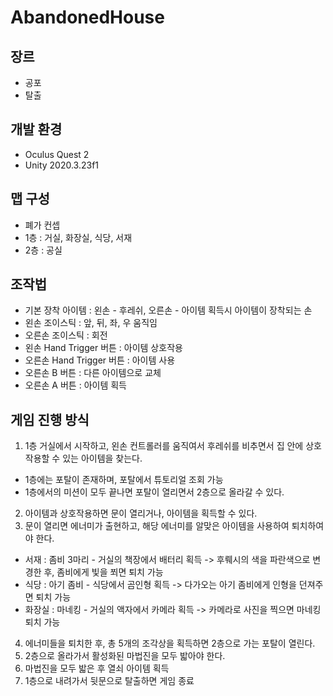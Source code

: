# AbandonedHouse

## 장르
- 공포
- 탈출


## 개발 환경
- Oculus Quest 2
- Unity 2020.3.23f1


## 맵 구성
- 폐가 컨셉
- 1층 : 거실, 화장실, 식당, 서재
- 2층 : 공실


## 조작법
- 기본 장착 아이템 : 왼손 - 후레쉬, 오른손 - 아이템 획득시 아이템이 장착되는 손
- 왼손 조이스틱 : 앞, 뒤, 좌, 우 움직임
- 오른손 조이스틱 : 회전
- 왼손 Hand Trigger 버튼 : 아이템 상호작용
- 오른손 Hand Trigger 버튼 : 아이템 사용
- 오른손 B 버튼 : 다른 아이템으로 교체
- 오른손 A 버튼 : 아이템 획득

## 게임 진행 방식
1. 1층 거실에서 시작하고, 왼손 컨트롤러를 움직여서 후레쉬를 비추면서 집 안에 상호작용할 수 있는 아이템을 찾는다.
  - 1층에는 포탈이 존재하며, 포탈에서 튜토리얼 조회 가능
  - 1층에서의 미션이 모두 끝나면 포탈이 열리면서 2층으로 올라갈 수 있다.
2. 아이템과 상호작용하면 문이 열리거나, 아이템을 획득할 수 있다.
3. 문이 열리면 에너미가 출현하고, 해당 에너미를 알맞은 아이템을 사용하여 퇴치하여야 한다.
  - 서재 : 좀비 3마리 - 거실의 책장에서 배터리 획득 -> 후뤠시의 색을 파란색으로 변경한 후, 좀비에게 빛을 쬐면 퇴치 가능
  - 식당 : 아기 좀비 - 식당에서 곰인형 획득 -> 다가오는 아기 좀비에게 인형을 던져주면 퇴치 가능
  - 화장실 : 마네킹 - 거실의 액자에서 카메라 획득 -> 카메라로 사진을 찍으면 마네킹 퇴치 가능
4. 에너미들을 퇴치한 후, 총 5개의 조각상을 획득하면 2층으로 가는 포탈이 열린다.
5. 2층으로 올라가서 활성화된 마법진을 모두 밟아야 한다.
6. 마법진을 모두 밟은 후 열쇠 아이템 획득
7. 1층으로 내려가서 뒷문으로 탈출하면 게임 종료
